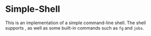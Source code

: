 # Simple-Shell

This is an implementation of a simple command-line shell. The shell supports , as well as some built-in commands such as `fg` and `jobs`.
